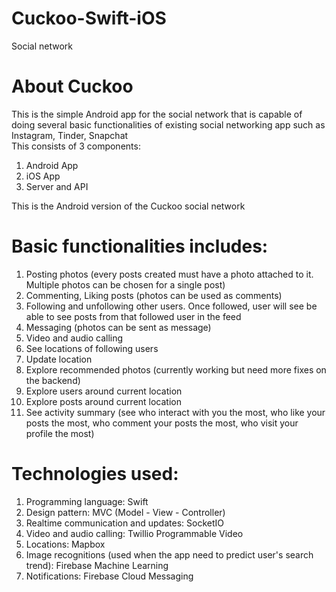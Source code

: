 # Cuckoo-Swift-iOS
Social network

# About Cuckoo
This is the simple Android app for the social network that is capable of doing several basic functionalities of existing social networking app such as Instagram, Tinder, Snapchat <br>
This consists of 3 components:
1. Android App
2. iOS App
3. Server and API

This is the Android version of the Cuckoo social network <br>

# Basic functionalities includes:
1. Posting photos (every posts created must have a photo attached to it. Multiple photos can be chosen for a single post) <br>
2. Commenting, Liking posts (photos can be used as comments)
3. Following and unfollowing other users. Once followed, user will see be able to see posts from that followed user in the feed
4. Messaging (photos can be sent as message)
5. Video and audio calling
6. See locations of following users
7. Update location
8. Explore recommended photos (currently working but need more fixes on the backend)
9. Explore users around current location
10. Explore posts around current location
11. See activity summary (see who interact with you the most, who like your posts the most, who comment your posts the most, who visit your profile the most)

# Technologies used:
1. Programming language: Swift
2. Design pattern: MVC (Model - View - Controller)
3. Realtime communication and updates: SocketIO
4. Video and audio calling: Twillio Programmable Video
5. Locations: Mapbox
6. Image recognitions (used when the app need to predict user's search trend): Firebase Machine Learning
7. Notifications: Firebase Cloud Messaging
